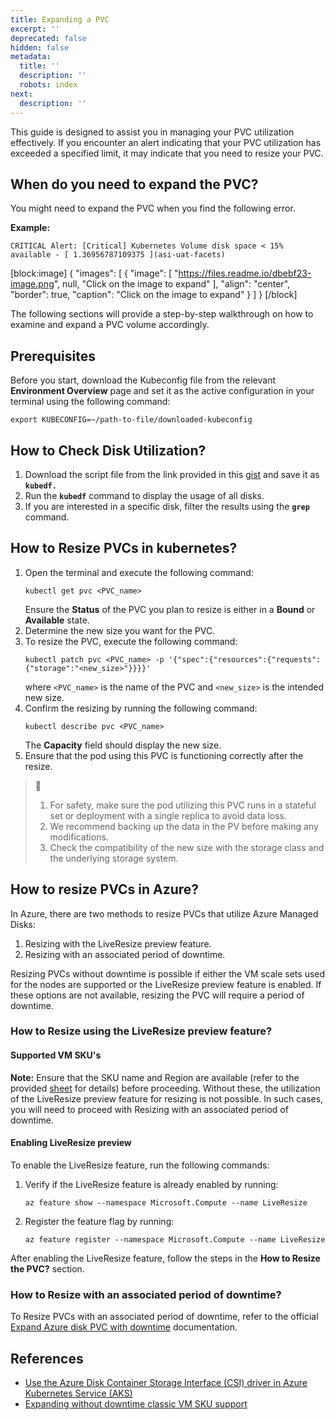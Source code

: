 ```yaml
---
title: Expanding a PVC
excerpt: ''
deprecated: false
hidden: false
metadata:
  title: ''
  description: ''
  robots: index
next:
  description: ''
---
```

This guide is designed to assist you in managing your PVC utilization effectively. If you encounter an alert indicating that your PVC utilization has exceeded a specified limit, it may indicate that you need to resize your PVC. 

## When do you need to expand the PVC?

You might need to expand the PVC when you find the following error.

**Example:** 

`CRITICAL Alert: [Critical] Kubernetes Volume disk space < 15% available - [ 1.36956787109375 ](asi-uat-facets)`

[block:image]
{
  "images": [
    {
      "image": [
        "https://files.readme.io/dbebf23-image.png",
        null,
        "Click on the image to expand"
      ],
      "align": "center",
      "border": true,
      "caption": "Click on the image to expand"
    }
  ]
}
[/block]


The following sections will provide a step-by-step walkthrough on how to examine and expand a PVC volume accordingly.

## Prerequisites

Before you start, download the Kubeconfig file from the relevant **Environment Overview** page and set it as the active configuration in your terminal using the following command:

```Text BASH
export KUBECONFIG=~/path-to-file/downloaded-kubeconfig
```

## How to Check Disk Utilization?

1. Download the script file from the link provided in this [gist](https://gist.github.com/redmcg/60cfff7bca6f32969188008ad4a44c9a) and save it as **`kubedf.`**
2. Run the **`kubedf`** command to display the usage of all disks. 
3. If you are interested in a specific disk, filter the results using the **`grep`** command.

## How to Resize PVCs in kubernetes?

1. Open the terminal and execute the following command:
   ```Text BASH
   kubectl get pvc <PVC_name>
   ```
   Ensure the **Status** of the PVC you plan to resize is either in a **Bound** or **Available** state.
2. Determine the new size you want for the PVC.
3. To resize the PVC, execute the following command:
   ```Text BASH
   kubectl patch pvc <PVC_name> -p '{"spec":{"resources":{"requests":{"storage":"<new_size>"}}}}'
   ```
   where `<PVC_name>` is the name of the PVC and `<new_size>` is the intended new size.
4. Confirm the resizing by running the following command:
   ```Text BASH
   kubectl describe pvc <PVC_name>
   ```
   The **Capacity** field should display the new size. 
5. Ensure that the pod using this PVC is functioning correctly after the resize.

> 📘 
> 
> 1. For safety, make sure the pod utilizing this PVC runs in a stateful set or deployment with a single replica to avoid data loss.
> 2. We recommend backing up the data in the PV before making any modifications.
> 3. Check the compatibility of the new size with the storage class and the underlying storage system.

## How to resize PVCs in Azure?

In Azure, there are two methods to resize PVCs that utilize Azure Managed Disks:

1. Resizing with the LiveResize preview feature.
2. Resizing with an associated period of downtime.

Resizing PVCs without downtime is possible if either the VM scale sets used for the nodes are supported or the LiveResize preview feature is enabled. If these options are not available, resizing the PVC will require a period of downtime.

### How to Resize using the LiveResize preview feature?

#### Supported VM SKU's

**Note:** Ensure that the SKU name and Region are available (refer to the provided [sheet](https://docs.google.com/spreadsheets/d/1l1rRJ5ZL6Lff5C7KaZ_20gH3tAdwpSM5bgAmnSxOYu0/edit#gid=1085460280) for details) before proceeding. Without these, the utilization of the LiveResize preview feature for resizing is not possible. In such cases, you will need to proceed with Resizing with an associated period of downtime.

#### Enabling LiveResize preview

To enable the LiveResize feature, run the following commands:

1. Verify if the LiveResize feature is already enabled by running: 
   ```
   az feature show --namespace Microsoft.Compute --name LiveResize
   ```
2. Register the feature flag by running: 
   ```
   az feature register --namespace Microsoft.Compute --name LiveResize
   ```

After enabling the LiveResize feature, follow the steps in the **How to Resize the PVC?** section.

### How to Resize with an associated period of downtime?

To Resize PVCs with an associated period of downtime, refer to the official [Expand Azure disk PVC with downtime](https://github.com/kubernetes-sigs/azuredisk-csi-driver/blob/master/docs/known-issues/sizegrow.md) documentation.

## References

- [Use the Azure Disk Container Storage Interface (CSI) driver in Azure Kubernetes Service (AKS)](https://learn.microsoft.com/en-us/azure/aks/azure-disk-csi#resize-a-persistent-volume-without-downtime-preview)
- [Expanding without downtime classic VM SKU support](https://learn.microsoft.com/en-us/azure/virtual-machines/linux/expand-disks?tabs=ubuntu#expanding-without-downtime-classic-vm-sku-support)